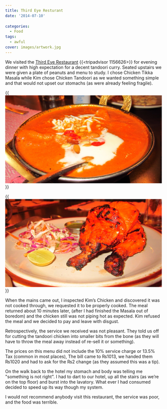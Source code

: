 ```yaml
---
title: Third Eye Resturant
date: '2014-07-10'

categories:
  - Food
tags:
  - awful
cover: images/artwork.jpg
---
```


We visited the [Third Eye Restaurant](https://www.tripadvisor.co.uk/Restaurant_Review-g293890-d1156626-Reviews-Third_Eye_Restaurant-Kathmandu_Kathmandu_Valley_Bagmati_Zone_Central_Region.html#REVIEWS) {{<tripadvisor 1156626>}} for evening dinner with high expectation for a decent tandoori curry. Seated upstairs we were given a plate of peanuts and menu to study. I chose Chicken Tikka Masala while Kim chose Chicken Tandoori as we wanted something simple and that would not upset our stomachs (as were already feeling fragile).

{{<img src="images/IMG_2892-1024x575.jpg" title="Chicken Tikka Masala">}}

{{<img src="images/IMG_2891-1024x575.jpg" title="Tandoori Chicken">}}

When the mains came out, I inspected Kim’s Chicken and discovered it was not cooked through, we requested it to be properly cooked. The meal returned about 10 minutes later, (after I had finished the Masala out of boredom) and the chicken still was not piping hot as expected. Kim refused the meal and we decided to pay and leave with disgust.

Retrospectively, the service we received was not pleasant. They told us off for cutting the tandoori chicken into smaller bits from the bone (as they will have to throw the meal away instead of re-sell it or something).

The prices on this menu did not include the 10% service charge or 13.5% Tax (common in most places), The bill came to ₨1013, we handed them ₨1020 and had to ask for the ₨2 change (as they assumed this was a tip).

On the walk back to the hotel my stomach and body was telling me "something is not right". I had to dart to our hotel, up all the stairs (as we’re on the top floor) and burst into the lavatory. What ever I had consumed decided to speed up its way though my system.

I would not recommend anybody visit this restaurant, the service was poor, and the food was terrible.
